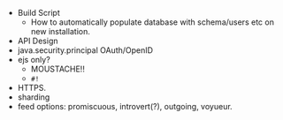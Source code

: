 * Build Script
    - How to automatically populate database with schema/users etc
      on new installation.
* API Design
* java.security.principal OAuth/OpenID
* ejs only?
    - MOUSTACHE!!
    - `#!`
* HTTPS.
* sharding
* feed options: promiscuous, introvert(?), outgoing, voyueur.